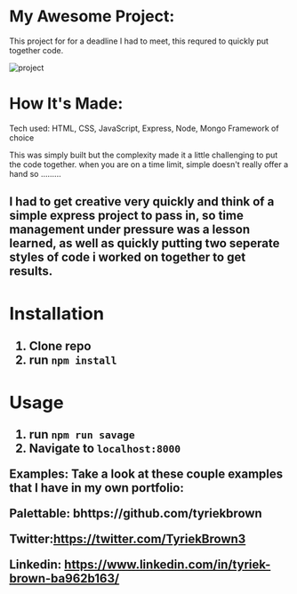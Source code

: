 <h1>My Awesome Project:</h1>


This project for for a deadline I had to meet, this requred to quickly put together code.

![project](https://user-images.githubusercontent.com/39627002/42538052-5c584d60-845c-11e8-8e48-4961ffb454f4.PNG)



<h1>How It's Made:</h1>
Tech used: HTML, CSS, JavaScript, Express, Node, Mongo Framework of choice

This was simply built but the complexity made it a little challenging to put the code together. when you are on a time limit, simple doesn't really offer a hand so .........


<h2><Lessons Learned:</h2>

I had to get creative very quickly and think of a simple express project to pass in, so time management under pressure was a lesson learned, as well as quickly putting two seperate styles of code i worked on together to get results.



## Installation

1. Clone repo
2. run `npm install`

## Usage

1. run `npm run savage`
2. Navigate to `localhost:8000`

Examples:
Take a look at these couple examples that I have in my own portfolio:

Palettable: bhttps://github.com/tyriekbrown

Twitter:https://twitter.com/TyriekBrown3

Linkedin: https://www.linkedin.com/in/tyriek-brown-ba962b163/
